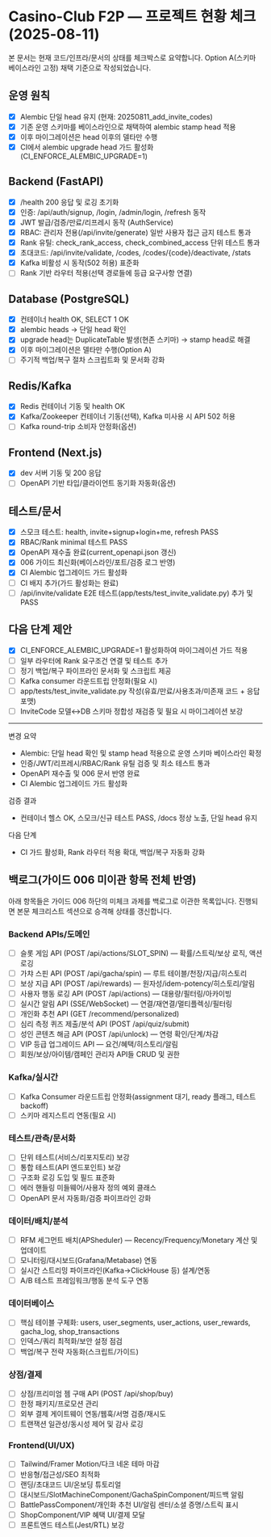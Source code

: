 # Casino-Club F2P — 프로젝트 현황 체크 (2025-08-11)

본 문서는 현재 코드/인프라/문서의 상태를 체크박스로 요약합니다. Option A(스키마 베이스라인 고정) 채택 기준으로 작성되었습니다.

## 운영 원칙
- [x] Alembic 단일 head 유지 (현재: 20250811_add_invite_codes)
- [x] 기존 운영 스키마를 베이스라인으로 채택하여 alembic stamp head 적용
- [x] 이후 마이그레이션은 head 이후의 델타만 수행
- [x] CI에서 alembic upgrade head 가드 활성화(CI_ENFORCE_ALEMBIC_UPGRADE=1)

## Backend (FastAPI)
- [x] /health 200 응답 및 로깅 초기화
- [x] 인증: /api/auth/signup, /login, /admin/login, /refresh 동작
- [x] JWT 발급/검증/만료/리프레시 동작 (AuthService)
- [x] RBAC: 관리자 전용(/api/invite/generate) 일반 사용자 접근 금지 테스트 통과
- [x] Rank 유틸: check_rank_access, check_combined_access 단위 테스트 통과
- [x] 초대코드: /api/invite/validate, /codes, /codes/{code}/deactivate, /stats
- [x] Kafka 비활성 시 동작(502 허용) 표준화
- [ ] Rank 기반 라우터 적용(선택 경로들에 등급 요구사항 연결)

## Database (PostgreSQL)
- [x] 컨테이너 health OK, SELECT 1 OK
- [x] alembic heads → 단일 head 확인
- [x] upgrade head는 DuplicateTable 발생(현존 스키마) → stamp head로 해결
- [x] 이후 마이그레이션은 델타만 수행(Option A)
- [ ] 주기적 백업/복구 절차 스크립트화 및 문서화 강화

## Redis/Kafka
- [x] Redis 컨테이너 기동 및 health OK
- [x] Kafka/Zookeeper 컨테이너 기동(선택), Kafka 미사용 시 API 502 허용
- [ ] Kafka round-trip 소비자 안정화(옵션)

## Frontend (Next.js)
- [x] dev 서버 기동 및 200 응답
- [ ] OpenAPI 기반 타입/클라이언트 동기화 자동화(옵션)

## 테스트/문서
- [x] 스모크 테스트: health, invite+signup+login+me, refresh PASS
- [x] RBAC/Rank minimal 테스트 PASS
- [x] OpenAPI 재수출 완료(current_openapi.json 갱신)
- [x] 006 가이드 최신화(베이스라인/포트/검증 로그 반영)
- [x] CI Alembic 업그레이드 가드 활성화
- [ ] CI 배지 추가(가드 활성화는 완료)
- [ ] /api/invite/validate E2E 테스트(app/tests/test_invite_validate.py) 추가 및 PASS

## 다음 단계 제안
- [x] CI_ENFORCE_ALEMBIC_UPGRADE=1 활성화하여 마이그레이션 가드 적용
- [ ] 일부 라우터에 Rank 요구조건 연결 및 테스트 추가
- [ ] 정기 백업/복구 파이프라인 문서화 및 스크립트 제공
- [ ] Kafka consumer 라운드트립 안정화(필요 시)
- [ ] app/tests/test_invite_validate.py 작성(유효/만료/사용초과/미존재 코드 + 응답 포맷)
- [ ] InviteCode 모델↔DB 스키마 정합성 재검증 및 필요 시 마이그레이션 보강

---

변경 요약
- Alembic: 단일 head 확인 및 stamp head 적용으로 운영 스키마 베이스라인 확정
- 인증/JWT/리프레시/RBAC/Rank 유틸 검증 및 최소 테스트 통과
- OpenAPI 재수출 및 006 문서 반영 완료
 - CI Alembic 업그레이드 가드 활성화

검증 결과
- 컨테이너 헬스 OK, 스모크/신규 테스트 PASS, /docs 정상 노출, 단일 head 유지

다음 단계
- CI 가드 활성화, Rank 라우터 적용 확대, 백업/복구 자동화 강화

## 백로그(가이드 006 미이관 항목 전체 반영)

아래 항목들은 가이드 006 하단의 미체크 과제를 백로그로 이관한 목록입니다. 진행되면 본문 체크리스트 섹션으로 승격해 상태를 갱신합니다.

### Backend APIs/도메인
- [ ] 슬롯 게임 API (POST /api/actions/SLOT_SPIN) — 확률/스트릭/보상 로직, 액션 로깅
- [ ] 가챠 스핀 API (POST /api/gacha/spin) — 루트 테이블/천장/지급/히스토리
- [ ] 보상 지급 API (POST /api/rewards) — 원자성/idem-potency/히스토리/알림
- [ ] 사용자 행동 로깅 API (POST /api/actions) — 대용량/필터링/아카이빙
- [ ] 실시간 알림 API (SSE/WebSocket) — 연결/재연결/멀티플렉싱/필터링
- [ ] 개인화 추천 API (GET /recommend/personalized)
- [ ] 심리 측정 퀴즈 제출/분석 API (POST /api/quiz/submit)
- [ ] 성인 콘텐츠 해금 API (POST /api/unlock) — 연령 확인/단계/차감
- [ ] VIP 등급 업그레이드 API — 요건/혜택/히스토리/알림
- [ ] 회원/보상/아이템/캠페인 관리자 API들 CRUD 및 권한

### Kafka/실시간
- [ ] Kafka Consumer 라운드트립 안정화(assignment 대기, ready 플래그, 테스트 backoff)
- [ ] 스키마 레지스트리 연동(필요 시)

### 테스트/관측/문서화
- [ ] 단위 테스트(서비스/리포지토리) 보강
- [ ] 통합 테스트(API 엔드포인트) 보강
- [ ] 구조화 로깅 도입 및 필드 표준화
- [ ] 에러 핸들링 미들웨어/사용자 정의 예외 클래스
- [ ] OpenAPI 문서 자동화/검증 파이프라인 강화

### 데이터/배치/분석
- [ ] RFM 세그먼트 배치(APSheduler) — Recency/Frequency/Monetary 계산 및 업데이트
- [ ] 모니터링/대시보드(Grafana/Metabase) 연동
- [ ] 실시간 스트리밍 파이프라인(Kafka→ClickHouse 등) 설계/연동
- [ ] A/B 테스트 프레임워크/행동 분석 도구 연동

### 데이터베이스
- [ ] 핵심 테이블 구체화: users, user_segments, user_actions, user_rewards, gacha_log, shop_transactions
- [ ] 인덱스/쿼리 최적화/보안 설정 점검
- [ ] 백업/복구 전략 자동화(스크립트/가이드)

### 상점/결제
- [ ] 상점/프리미엄 젬 구매 API (POST /api/shop/buy)
- [ ] 한정 패키지/프로모션 관리
- [ ] 외부 결제 게이트웨이 연동/웹훅/서명 검증/재시도
- [ ] 트랜잭션 일관성/동시성 제어 및 감사 로깅

### Frontend(UI/UX)
- [ ] Tailwind/Framer Motion/다크 네온 테마 마감
- [ ] 반응형/접근성/SEO 최적화
- [ ] 랜딩/초대코드 UI/온보딩 튜토리얼
- [ ] 대시보드/SlotMachineComponent/GachaSpinComponent/피드백 알림
- [ ] BattlePassComponent/개인화 추천 UI/알림 센터/소셜 증명/스트릭 표시
- [ ] ShopComponent/VIP 혜택 UI/결제 모달
- [ ] 프론트엔드 테스트(Jest/RTL) 보강
